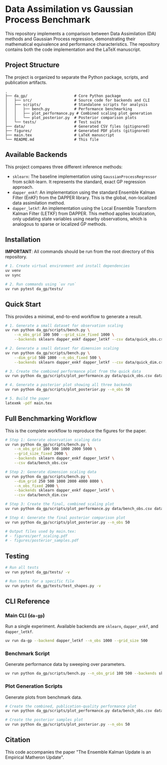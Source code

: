 
# Data Assimilation vs Gaussian Process Benchmark

This repository implements a comparison between Data Assimilation (DA) methods and Gaussian Process regression, demonstrating their mathematical equivalence and performance characteristics. The repository contains both the code implementation and the LaTeX manuscript.

## Project Structure

The project is organized to separate the Python package, scripts, and publication artifacts.

```
.
├── da_gp/                     # Core Python package
│   ├── src/                   # Source code for backends and CLI
│   ├── scripts/               # Standalone scripts for analysis
│   │   ├── bench.py           # Performance benchmarking
│   │   ├── plot_performance.py # Combined scaling plot generation
│   │   └── plot_posterior.py  # Posterior comparison plots
│   └── tests/                 # Test suite
├── data/                      # Generated CSV files (gitignored)
├── figures/                   # Generated PDF plots (gitignored)
├── main.tex                   # LaTeX manuscript
└── README.md                  # This file
```

## Available Backends

This project compares three different inference methods:

- `sklearn`: The baseline implementation using `GaussianProcessRegressor` from scikit-learn. It represents the standard, exact GP regression approach.
- `dapper_enkf`: An implementation using the standard Ensemble Kalman Filter (EnKF) from the DAPPER library. This is the global, non-localized data assimilation method.
- `dapper_letkf`: An implementation using the Local Ensemble Transform Kalman Filter (LETKF) from DAPPER. This method applies localization, only updating state variables using nearby observations, which is analogous to sparse or localized GP methods.

## Installation

**IMPORTANT**: All commands should be run from the root directory of this repository.

```bash
# 1. Create virtual environment and install dependencies
uv venv
uv sync

# 2. Run commands using `uv run`
uv run pytest da_gp/tests/
```

## Quick Start

This provides a minimal, end-to-end workflow to generate a result.

```bash
# 1. Generate a small dataset for observation scaling
uv run python da_gp/scripts/bench.py \
    --n_obs_grid 100 500 --grid_size_fixed 1000 \
    --backends sklearn dapper_enkf dapper_letkf --csv data/quick_obs.csv

# 2. Generate a small dataset for dimension scaling
uv run python da_gp/scripts/bench.py \
    --dim_grid 500 1000 --n_obs_fixed 500 \
    --backends sklearn dapper_enkf dapper_letkf --csv data/quick_dim.csv

# 3. Create the combined performance plot from the quick data
uv run python da_gp/scripts/plot_performance.py data/quick_obs.csv data/quick_dim.csv

# 4. Generate a posterior plot showing all three backends
uv run python da_gp/scripts/plot_posterior.py --n_obs 50

# 5. Build the paper
latexmk -pdf main.tex
```

## Full Benchmarking Workflow

This is the complete workflow to reproduce the figures for the paper.

```bash
# Step 1: Generate observation scaling data
uv run python da_gp/scripts/bench.py \
    --n_obs_grid 100 500 1000 2000 5000 \
    --grid_size_fixed 2000 \
    --backends sklearn dapper_enkf dapper_letkf \
    --csv data/bench_obs.csv

# Step 2: Generate dimension scaling data
uv run python da_gp/scripts/bench.py \
    --dim_grid 250 500 1000 2000 4000 8000 \
    --n_obs_fixed 2000 \
    --backends sklearn dapper_enkf dapper_letkf \
    --csv data/bench_dim.csv

# Step 3: Create the final, combined scaling plot
uv run python da_gp/scripts/plot_performance.py data/bench_obs.csv data/bench_dim.csv

# Step 4: Generate the final posterior comparison plot
uv run python da_gp/scripts/plot_posterior.py --n_obs 50

# Output files used by main.tex:
# - figures/perf_scaling.pdf
# - figures/posterior_samples.pdf
```

## Testing

```bash
# Run all tests
uv run pytest da_gp/tests/ -v

# Run tests for a specific file
uv run pytest da_gp/tests/test_shapes.py -v
```

## CLI Reference

### Main CLI (`da-gp`)

Run a single experiment. Available backends are `sklearn`, `dapper_enkf`, and `dapper_letkf`.

```bash
uv run da-gp --backend dapper_letkf --n_obs 1000 --grid_size 500
```

### Benchmark Script

Generate performance data by sweeping over parameters.

```bash
uv run python da_gp/scripts/bench.py --n_obs_grid 100 500 --backends sklearn --csv data/results.csv
```

### Plot Generation Scripts

Generate plots from benchmark data.

```bash
# Create the combined, publication-quality performance plot
uv run python da_gp/scripts/plot_performance.py data/bench_obs.csv data/bench_dim.csv

# Create the posterior samples plot
uv run python da_gp/scripts/plot_posterior.py --n_obs 50
```

## Citation

This code accompanies the paper "The Ensemble Kalman Update is an Empirical Matheron Update".